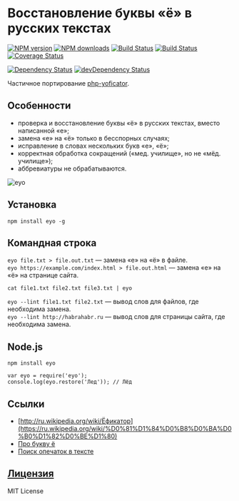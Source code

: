 Восстановление буквы «ё» в русских текстах
===
[![NPM version](https://img.shields.io/npm/v/eyo.svg?style=flat)](https://www.npmjs.com/package/eyo)
[![NPM downloads](https://img.shields.io/npm/dm/eyo.svg?style=flat)](https://www.npmjs.com/package/eyo)
[![Build Status](https://img.shields.io/travis/hcodes/eyo.svg?style=flat)](https://travis-ci.org/hcodes/eyo)
[![Build Status](https://img.shields.io/appveyor/ci/hcodes/eyo/master.svg?style=flat)](https://ci.appveyor.com/project/hcodes/eyo)
[![Coverage Status](https://img.shields.io/coveralls/hcodes/eyo.svg?style=flat)](https://coveralls.io/r/hcodes/eyo)

[![Dependency Status](https://img.shields.io/david/hcodes/eyo.svg?style=flat)](https://david-dm.org/hcodes/eyo) [![devDependency Status](https://img.shields.io/david/dev/hcodes/eyo.svg?style=flat)](https://david-dm.org/hcodes/eyo#info=devDependencies)

Частичное портирование [php-yoficator](https://code.google.com/p/php-yoficator/).

## Особенности
+ проверка и восстановление буквы «ё» в русских текстах, вместо написанной «е»;
+ замена «е» на «ё» только в бесспорных случаях;
+ исправление в словах нескольких букв «е», «ё»;
+ корректная обработка сокращений («мед. училище», но не «мёд. училище»);
+ аббревиатуры не обрабатываются.

![eyo](https://raw.githubusercontent.com/hcodes/eyo/master/images/screenshot.png)


## Установка
`npm install eyo -g`

## Командная строка
`eyo file.txt > file.out.txt` — замена «е» на «ё» в файле.<br/>
`eyo https://example.com/index.html > file.out.html` — замена «е» на «ё» на странице сайта.

`cat file1.txt file2.txt file3.txt | eyo`

`eyo --lint file1.txt file2.txt` — вывод слов для файлов, где необходима замена.<br/>
`eyo --lint http://habrahabr.ru` — вывод слов для страницы сайта, где необходима замена.

## Node.js
`npm install eyo`

```
var eyo = require('eyo');
console.log(eyo.restore('Лед')); // Лёд
```

## Ссылки
+ [http://ru.wikipedia.org/wiki/Ёфикатор](https://ru.wikipedia.org/wiki/%D0%81%D1%84%D0%B8%D0%BA%D0%B0%D1%82%D0%BE%D1%80)
+ [Про букву ё](http://www.gramota.ru/class/istiny/istiny_7_jo/)
+ [Поиск опечаток в тексте](https://github.com/hcodes/yaspeller)

## [Лицензия](./LICENSE)
MIT License
